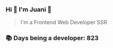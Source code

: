 ### Hi 👋 I&#39;m Juani 🦁

> I&#39;m a Frontend Web Developer SSR

### 📚 Days being a developer: 823
